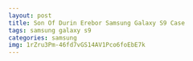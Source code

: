 ```yaml
---
layout: post
title: Son Of Durin Erebor Samsung Galaxy S9 Case
tags: samsung galaxy s9
categories: samsung
img: 1rZru3Pm-46fd7vGS14AV1Pco6foEbE7k
---
```


